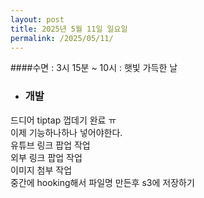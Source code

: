 ```yaml
---
layout: post
title: 2025년 5월 11일 일요일
permalink: /2025/05/11/
---
```

####수면 : 3시 15분 ~ 10시 : 햇빛 가득한 날<br/>
* ### 개발<br/>
드디어 tiptap 껍데기 완료 ㅠ<br/>
이제 기능하나하나 넣어야한다.<br/>
유튜브 링크 팝업 작업<br/>
외부 링크 팝업 작업<br/>
이미지 첨부 작업<br/>
중간에 hooking해서 파일명 만든후 s3에 저장하기